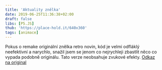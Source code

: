 ```yaml
---
title: 'Aktuality znělka'
date: 2019-06-25T11:36:38+02:00
draft: false
libs: [P5.JS]
thub: 'https://place-hold.it/640x360'
tags: [animace]
---
```


Pokus o remake originální znělka retro novin, kód je velmi odfláklý neefektivní a narychlo, snažil jsem se jenom co nejrychleji zbastlit něco co vypada podobně originálu. Tato verze neobsahuje zvukové efekty.
<a href="https://www.youtube.com/watch?v=cO1l5TVDAzA">Odkaz na original</a><br/>

<script language="javascript" type="text/javascript" src="sketch.js"></script>
